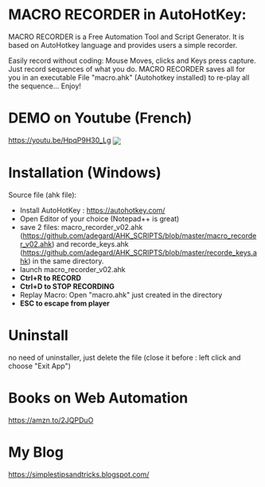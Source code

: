
<h1>MACRO RECORDER in AutoHotKey: </h1>
MACRO RECORDER is a Free Automation Tool and Script Generator. It is based on AutoHotkey language and provides users a simple recorder. 
</br>

Easily record without coding: Mouse Moves, clicks and Keys press capture. Just record sequences of what you do. MACRO RECORDER saves all for you in an executable File "macro.ahk" (Autohotkey installed) to re-play all the sequence... Enjoy!

# DEMO on Youtube (French)
https://youtu.be/HpqP9H30_Lg
<a href="https://youtu.be/HpqP9H30_Lg" target="_blank"><img src="https://raw.githubusercontent.com/adegard/AHK_SCRIPTS/master/DesignCap.jpg"  align="center"></a>

# Installation (Windows)
Source file (ahk file):
- Install AutoHotKey : https://autohotkey.com/
- Open Editor of your choice (Notepad++ is great)
- save 2 files: macro_recorder_v02.ahk (https://github.com/adegard/AHK_SCRIPTS/blob/master/macro_recorder_v02.ahk) and recorde_keys.ahk (https://github.com/adegard/AHK_SCRIPTS/blob/master/recorde_keys.ahk) in the same directory.
- launch macro_recorder_v02.ahk
- <b>Ctrl+R to RECORD</b> 
- <b>Ctrl+D to STOP RECORDING</b> 
- Replay Macro: Open "macro.ahk" just created in the directory
- <b>ESC to escape from player</b> 


# Uninstall
no need of uninstaller, just delete the file (close it before : left click and choose "Exit App") 

# Books on Web Automation
https://amzn.to/2JQPDuO

# My Blog
https://simplestipsandtricks.blogspot.com/
